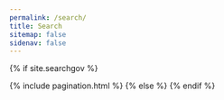```yaml
---
permalink: /search/
title: Search
sitemap: false
sidenav: false
---
```


<script>
  //<![CDATA[

  var urlParams = new URLSearchParams(window.location.search);
  var searchEndpoint = new URL("{{site.searchgov.endpoint}}/api/v2/search/i14y");
  params = {
    affiliate: "{{site.searchgov.affiliate}}",
    access_key: "{{site.searchgov.access_key}}",
    query: urlParams.get("query"),
    offset: urlParams.get("offset") || 0,
    limit: {{site.searchgov.limit}}
  };

  Object.keys(params).forEach(key =>
    searchEndpoint.searchParams.append(key, params[key])
  );

  fetch(searchEndpoint)
    .then(function(res) {
      return res.json();
    })
    .then(function(posts) {
      for (item in posts.web.results) {
        render_result(
          `
          <li class="padding-bottom-5 margin-top-4 usa-prose border-bottom-05 border-base-lightest">
            <b class="title"><a href="${posts.web.results[item]["url"]}">${
            posts.web.results[item]["title"]
              .replace(/\uE000/g, '<span class="bg-yellow">')
              .replace(/\uE001/g, "</span>")
          }</a></b>
            <div class="text-base"> ${posts.web.results[item]["url"]} </div>
            <div> ${posts.web.results[item]["snippet"]
              .replace(/\uE000/g, '<span class="bg-yellow">')
              .replace(/\uE001/g, "</span>")} </div>
          </li>
          `,
          true
        );
      }
      return posts.web;
    })
    .then(function(posts) {
      var prevLink = document.querySelector(".usa-pagination__previous-page");
      var nextLink = document.querySelector(".usa-pagination__next-page");
      var currentOffset = urlParams.get("offset");

      if (currentOffset > 0) {
        urlParams.set("offset", currentOffset - params.limit);
        prevLink.href = `?${urlParams.toString()}`;
      } else {
        prevLink.setAttribute("disabled", "true");
      }

      if (posts.next_offset) {
        urlParams.set("offset", posts.next_offset);
        nextLink.href = `?${urlParams.toString()}`;
      } else {
        nextLink.setAttribute("disabled", "true");
      }
    })
    .catch(function(ex) {
      console.log("parsing failed", ex);
    })
    .finally(function(e) {
      if (document.getElementById("search-results").childNodes.length == 0) {
        render_result(
          `<li class="h4" style="list-style: none">No results found</li>`,
          false
        );
      } else {
        document.getElementById("pagination-nav").removeAttribute("hidden");
      }
    });

  function render_result(content, append = true) {
    const previous = document.getElementById("search-results").innerHTML;
    document.getElementById("search-results").innerHTML =
      append == true ? previous + content : content;
  }

  //]]>
</script>

{% if site.searchgov %}

<ol id="search-results" class="add-list-reset"></ol>
{% include pagination.html %}
{% else %}
<script>
  window.location = "/";
</script>
{% endif %}
